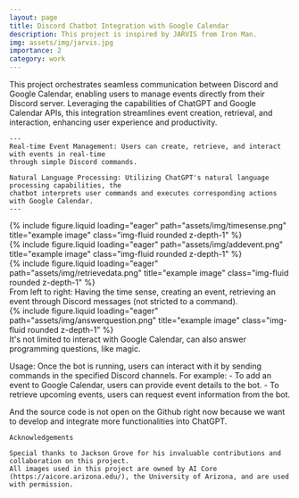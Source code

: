 ```yaml
---
layout: page
title: Discord Chatbot Integration with Google Calendar
description: This project is inspired by JARVIS from Iron Man.
img: assets/img/jarvis.jpg
importance: 2
category: work
---
```


This project orchestrates seamless communication between Discord and Google Calendar, enabling users to manage events directly from their Discord server. Leveraging the capabilities of ChatGPT and Google Calendar APIs, this integration streamlines event creation, retrieval, and interaction, enhancing user experience and productivity.

    ---
    Real-time Event Management: Users can create, retrieve, and interact with events in real-time 
    through simple Discord commands.

    Natural Language Processing: Utilizing ChatGPT's natural language processing capabilities, the 
    chatbot interprets user commands and executes corresponding actions with Google Calendar.
    ---

<div class="row">
    <div class="col-sm mt-3 mt-md-0">
        {% include figure.liquid loading="eager" path="assets/img/timesense.png" title="example image" class="img-fluid rounded z-depth-1" %}
    </div>
    <div class="col-sm mt-3 mt-md-0">
        {% include figure.liquid loading="eager" path="assets/img/addevent.png" title="example image" class="img-fluid rounded z-depth-1" %}
    </div>
    <div class="col-sm mt-3 mt-md-0">
        {% include figure.liquid loading="eager" path="assets/img/retrievedata.png" title="example image" class="img-fluid rounded z-depth-1" %}
    </div>
</div>
<div class="caption">
    From left to right: Having the time sense, creating an event, retrieving an event through Discord messages (not stricted to a command).
</div>
<div class="row">
    <div class="col-sm mt-3 mt-md-0">
        {% include figure.liquid loading="eager" path="assets/img/answerquestion.png" title="example image" class="img-fluid rounded z-depth-1" %}
    </div>
</div>
<div class="caption">
    It's not limited to interact with Google Calendar, can also answer programming questions, like magic.
</div>

Usage:
Once the bot is running, users can interact with it by sending commands in the specified Discord channels. For example:
    - To add an event to Google Calendar, users can provide event details to the bot.
    - To retrieve upcoming events, users can request event information from the bot.


And the source code is not open on the Github right now because we want to develop and integrate more functionalities into ChatGPT.

    Acknowledgements

    Special thanks to Jackson Grove for his invaluable contributions and collaboration on this project. 
    All images used in this project are owned by AI Core (https://aicore.arizona.edu/), the University of Arizona, and are used with permission.